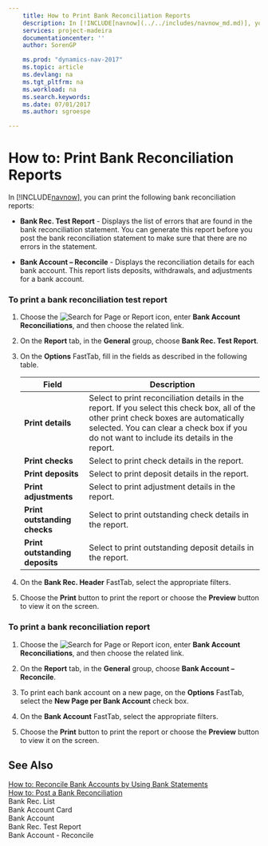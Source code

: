 ```yaml
---
    title: How to Print Bank Reconciliation Reports 
    description: In [!INCLUDE[navnow](../../includes/navnow_md.md)], you can print the following bank reconciliation reports:
    services: project-madeira
    documentationcenter: ''
    author: SorenGP

    ms.prod: "dynamics-nav-2017"
    ms.topic: article
    ms.devlang: na
    ms.tgt_pltfrm: na
    ms.workload: na
    ms.search.keywords:
    ms.date: 07/01/2017
    ms.author: sgroespe

---
```

# How to: Print Bank Reconciliation Reports
In [!INCLUDE[navnow](../../includes/navnow_md.md)], you can print the following bank reconciliation reports:  
  
-   **Bank Rec. Test Report** - Displays the list of errors that are found in the bank reconciliation statement. You can generate this report before you post the bank reconciliation statement to make sure that there are no errors in the statement.  
  
-   **Bank Account – Reconcile** - Displays the reconciliation details for each bank account. This report lists deposits, withdrawals, and adjustments for a bank account.  
  
### To print a bank reconciliation test report  
  
1.  Choose the ![Search for Page or Report](media/ui-search/search_small.png "Search for Page or Report icon") icon, enter **Bank Account Reconciliations**, and then choose the related link.  
  
2.  On the **Report** tab, in the **General** group, choose **Bank Rec. Test Report**.  
  
3.  On the **Options** FastTab, fill in the fields as described in the following table.  
  
    |Field|Description|  
    |---------------------------------|---------------------------------------|  
    |**Print details**|Select to print reconciliation details in the report. If you select this check box, all of the other print check boxes are automatically selected. You can clear a check box if you do not want to include its details in the report.|  
    |**Print checks**|Select to print check details in the report.|  
    |**Print deposits**|Select to print deposit details in the report.|  
    |**Print adjustments**|Select to print adjustment details in the report.|  
    |**Print outstanding checks**|Select to print outstanding check details in the report.|  
    |**Print outstanding deposits**|Select to print outstanding deposit details in the report.|  
  
4.  On the **Bank Rec. Header** FastTab, select the appropriate filters.  
  
5.  Choose the **Print** button to print the report or choose the **Preview** button to view it on the screen.  
  
### To print a bank reconciliation report  
  
1.  Choose the ![Search for Page or Report](media/ui-search/search_small.png "Search for Page or Report icon") icon, enter **Bank Account Reconciliations**, and then choose the related link.  
  
2.  On the **Report** tab, in the **General** group, choose **Bank Account – Reconcile**.  
  
3.  To print each bank account on a new page, on the **Options** FastTab, select the **New Page per Bank Account** check box.  
  
4.  On the **Bank Account** FastTab, select the appropriate filters.  
  
5.  Choose the **Print** button to print the report or choose the **Preview** button to view it on the screen.  
  
## See Also  
 [How to: Reconcile Bank Accounts by Using Bank Statements](how-to-reconcile-bank-accounts-by-using-bank-statements.md)   
 [How to: Post a Bank Reconciliation](how-to-post-a-bank-reconciliation.md)   
 Bank Rec. List   
 Bank Account Card   
 Bank Account   
 Bank Rec. Test Report   
 Bank Account - Reconcile